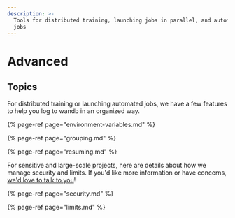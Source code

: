 ```yaml
---
description: >-
  Tools for distributed training, launching jobs in parallel, and automating
  jobs
---
```


# Advanced

## Topics

For distributed training or launching automated jobs, we have a few features to help you log to wandb in an organized way.

{% page-ref page="environment-variables.md" %}

{% page-ref page="grouping.md" %}

{% page-ref page="resuming.md" %}

For sensitive and large-scale projects, here are details about how we manage security and limits. If you'd like more information or have concerns, [we'd love to talk to you](../../resources/getting-help.md)!

{% page-ref page="security.md" %}

{% page-ref page="limits.md" %}




